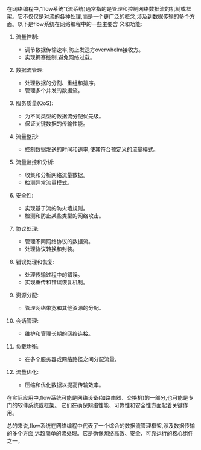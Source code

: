 在网络编程中,"flow系统"(流系统)通常指的是管理和控制网络数据流的机制或框架。它不仅仅是对流的各种处理,而是一个更广泛的概念,涉及到数据传输的多个方面。以下是flow系统在网络编程中的一些主要含 义和功能:

1. 流量控制:
   - 调节数据传输速率,防止发送方overwhelm接收方。
   - 实现拥塞控制,避免网络过载。

2. 数据流管理:
   - 处理数据的分割、重组和排序。
   - 管理多个并发的数据流。

3. 服务质量(QoS):
   - 为不同类型的数据流分配优先级。
   - 保证关键数据的传输性能。

4. 流量整形:
   - 控制数据发送的时间和速率,使其符合预定义的流量模式。

5. 流量监控和分析:
   - 收集和分析网络流量数据。
   - 检测异常流量模式。

6. 安全性:
   - 实现基于流的防火墙规则。
   - 检测和防止某些类型的网络攻击。

7. 协议处理:
   - 管理不同网络协议的数据流。
   - 处理协议转换和封装。

8. 错误处理和恢复:
   - 处理传输过程中的错误。
   - 实现重传和错误恢复机制。

9. 资源分配:
   - 管理网络带宽和其他资源的分配。

10. 会话管理:
    - 维护和管理长期的网络连接。

11. 负载均衡:
    - 在多个服务器或网络路径之间分配流量。

12. 流量优化:
    - 压缩和优化数据以提高传输效率。

在实际应用中,flow系统可能是网络设备(如路由器、交换机)的一部分,也可能是专门的软件系统或框架。 它们在确保网络性能、可靠性和安全性方面起着关键作用。

总的来说,flow系统在网络编程中代表了一个综合的数据流管理框架,涉及数据传输的多个方面,远超简单的流处理。它是确保网络高效、安全、可靠运行的核心组件之一。
